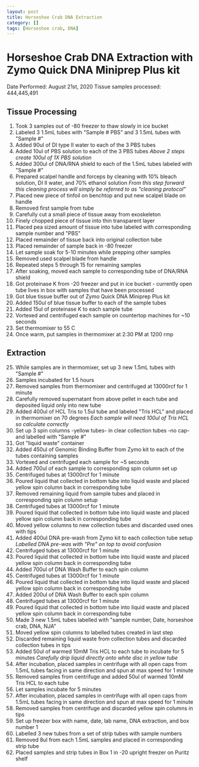 ```yaml
---
layout: post
title: Horseshoe Crab DNA Extraction
category: []
tags: [Horseshoe crab, DNA]
---
```

# Horseshoe Crab DNA Extraction with Zymo Quick DNA Miniprep Plus kit
Date Performed: August 21st, 2020
Tissue samples processed: 444,445,491

## Tissue Processing

1. Took 3 samples out of -80 freezer to thaw slowly in ice bucket
2. Labeled 3 1.5mL tubes with "Sample # PBS" and 3 1.5mL tubes with "Sample #"
3. Added 90ul of DI type II water to each of the 3 PBS tubes
4. Added 10ul of PBS solution to each of the 3 PBS tubes
*Above 2 steps create 100ul of 1X PBS solution*
5. Added 300ul of DNA/RNA shield to each of the 1.5mL tubes labeled with "Sample #"
6. Prepared scalpel handle and forceps by cleaning with 10% bleach solution, DI II water, and 70% ethanol solution
*From this step forward this cleaning process will simply be referred to as "cleaning protocol"*
7. Placed new piece of tinfoil on benchtop and put new scalpel blade on handle
8. Removed first sample from tube
9. Carefully cut a small piece of tissue away from exoskeleton
10. Finely chopped piece of tissue into thin transparent layer
11. Placed pea sized amount of tissue into tube labeled with corresponding sample number and "PBS"
12. Placed remainder of tissue back into original collection tube
13. Placed remainder of sample back in -80 freezer
14. Let sample soak for 5-10 minutes while prepping other samples
15. Removed used scalpel blade from handle
16. Repeated steps 5 through 15 for remaining samples
17. After soaking, moved each sample to corresponding tube of DNA/RNA shield
18. Got proteinase K from -20 freezer and put in ice bucket - currently open tube lives in box with samples that have been processed
19. Got blue tissue buffer out of Zymo Quick DNA Miniprep Plus kit
20. Added 150ul of blue tissue buffer to each of the sample tubes
21. Added 15ul of proteinase K to each sample tube
22. Vortexed and centrifuged each sample on countertop machines for ~10 seconds
23. Set thermomixer to 55 C
24. Once warm, put samples in thermomixer at 2:30 PM at 1200 rmp

## Extraction

25. While samples are in thermomixer, set up 3 new 1.5mL tubes with "Sample #"
26. Samples incubated for 1.5 hours
27. Removed samples from thermomixer and centrifuged at 13000rcf for 1 minute
28. Carefully removed supernatant from above pellet in each tube and deposited liquid only into new tube
29. Added 400ul of HCL Tris to 1.5ul tube and labeled "Tris HCL" and placed in thermomixer on 70 degrees
*Each sample will need 100ul of Tris HCL so calculate correctly*
30. Set up 3 spin columns -yellow tubes- in clear collection tubes -no cap- and labelled with "Sample #"
31. Got "liquid waste" container
32. Added 450ul of Genomic Binding Buffer from Zymo kit to each of the tubes containing samples
33. Vortexed and centrifuged each sample for ~5 seconds
34. Added 700ul of each sample to corresponding spin column set up
35. Centrifuged tubes at 13000rcf for 1 minute
36. Poured liquid that collected in bottom tube into liquid waste and placed yellow spin column back in corresponding tube
37. Removed remaining liquid from sample tubes and placed in corresponding spin column setup
38. Centrifuged tubes at 13000rcf for 1 minute
39. Poured liquid that collected in bottom tube into liquid waste and placed yellow spin column back in corresponding tube
40. Moved yellow columns to new collection tubes and discarded used ones with tips
41. Added 400ul DNA pre-wash from Zymo kit to each collection tube setup
*Labelled DNA pre-was with "Pre" on top to avoid confusion*
42. Centrifuged tubes at 13000rcf for 1 minute
43. Poured liquid that collected in bottom tube into liquid waste and placed yellow spin column back in corresponding tube
44. Added 700ul of DNA Wash Buffer to each spin column
45. Centrifuged tubes at 13000rcf for 1 minute
46. Poured liquid that collected in bottom tube into liquid waste and placed yellow spin column back in corresponding tube
47. Added 200ul of DNA Wash Buffer to each spin column
48. Centrifuged tubes at 13000rcf for 1 minute
49. Poured liquid that collected in bottom tube into liquid waste and placed yellow spin column back in corresponding tube
50. Made 3 new 1.5mL tubes labelled with "sample number, Date, horseshoe crab, DNA, NJA"
51. Moved yellow spin columns to labelled tubes created in last step
52. Discarded remaining liquid waste from collection tubes and discarded collection tubes in tips
53. Added 50ul of warmed 10mM Tris HCL to each tube to incubate for 5 minutes
*Carefully drip liquid directly onto white disc in yellow tube*
54. After incubation, placed samples in centrifuge with all open caps from 1.5mL tubes facing in same direction and spun at max speed for 1 minute
55. Removed samples from centrifuge and added 50ul of warmed 10mM Tris HCL to each tube
56. Let samples incubate for 5 minutes
57. After incubation, placed samples in centrifuge with all open caps from 1.5mL tubes facing in same direction and spun at max speed for 1 minute
58. Removed samples from centrifuge and discarded yellow spin columns in tips
59. Set up freezer box with name, date, lab name, DNA extraction, and box number 1
60. Labelled 3 new tubes from a set of strip tubes with sample numbers
61. Removed 8ul from each 1.5mL samples and placed in corresponding strip tube
62. Placed samples and strip tubes in Box 1 in -20 upright freezer on Puritz shelf
